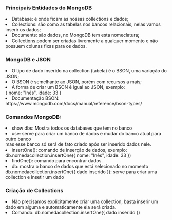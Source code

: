 <h3>Principais Entidades do MongoDB</h3>
<li>Database: é onde ficam as nossas collections e dados;</li>
<li>Collections: são como as tabelas nos bancos relacionais, nelas vamos inserir os dados;</li>
<li>Documents: são dados, no MongoDB tem esta nomeclatura;</li>
<li>Collections podem ser criadas livremente a qualquer momento e não possuem colunas fixas para os dados.</li>

<h3>MongoDB e JSON</h3>
<li>O tipo de dado inserido na collection (tabela) é o BSON, uma variação do JSON;</li>
<li>O BSON é semelhante ao JSON, porém com recursos a mais;</li>
<li>A forma de criar um BSON é igual ao JSON, exemplo:</li>
{
    nome: "Inês",
    idade: 33
}

<li>Documentação BSON: https://www.mongodb.com/docs/manual/reference/bson-types/</li>

<h3>Comandos MongoDB:</h3>
<li>show dbs: Mostra todos os databases que tem no banco</li>
<li>use: serve para criar um banco de dados e mudar do banco atual para outro banco</li>
mas esse banco só será de fato criado após ser inserido dados nele.</li>
<li>insertOne(): comando de inserção de dados, exemplo: db.nomedacollection.insertOne({ nome: "Inês", idade: 33 })</li>
<li>findOne(): comando para encontrar dados.</li>
<li>db: mostra o banco de dados que está selecionado no momento
db.nomedacollection.insertOne({ dado inserido }): serve para criar uma collection e insetir um dado</li>

<h3>Criação de Collections</h3>
<li>Não precisamos explicitamente criar uma collection, basta inserir um dado em alguma e automaticamente ela será criada.</li>
<li>Comando: db.nomedacollection.insertOne({ dado inserido })</li>
